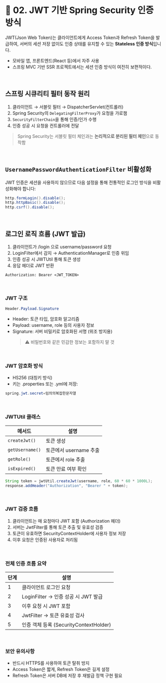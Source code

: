 # 🔐 02. JWT 기반 Spring Security 인증 방식

JWT(Json Web Token)는 클라이언트에게 Access Token과 Refresh Token을 발급하여, 서버의 세션 저장 없이도 인증 상태를 유지할 수 있는 **Stateless 인증 방식**입니다.

- 모바일 앱, 프론트엔드(React 등)에서 자주 사용
- 스프링 MVC 기반 SSR 프로젝트에서는 세션 인증 방식이 여전히 보편적이다.

<br>

## 스프링 시큐리티 필터 동작 원리

1. 클라이언트 → 서블릿 필터 → DispatcherServlet(컨트롤러)
2. Spring Security의 `DelegatingFilterProxy`가 요청을 가로챔
3. `SecurityFilterChain`을 통해 인증/인가 수행
4. 인증 성공 시 요청을 컨트롤러에 전달

> Spring Security는 서블릿 필터 체인과는 **논리적으로 분리된 필터 체인**으로 동작함

<br>

## `UsernamePasswordAuthenticationFilter` 비활성화

JWT 인증은 세션을 사용하지 않으므로 다음 설정을 통해 전통적인 로그인 방식을 비활성화해야 합니다:

```java
http.formLogin().disable();
http.httpBasic().disable();
http.csrf().disable();
```

<br>

## 로그인 로직 흐름 (JWT 발급)

1. 클라이언트가 /login 으로 username/password 요청
2. LoginFilter에서 감지 → AuthenticationManager로 인증 위임
3. 인증 성공 시 JWTUtil 통해 토큰 생성
4. 응답 헤더로 JWT 반환

```http
Authorization: Bearer <JWT_TOKEN>
```

<br>

### JWT 구조

```java
Header.Payload.Signature
```

- Header: 토큰 타입, 암호화 알고리즘
- Payload: username, role 등의 사용자 정보
- Signature: 서버 비밀키로 암호화된 서명 (위조 방지용)
  > ⚠️ 비밀번호와 같은 민감한 정보는 포함하지 말 것

<br>

### JWT 암호화 방식

- HS256 (대칭키 방식)
- 키는 .properties 또는 .yml에 저장:

```java
spring.jwt.secret=임의의복잡한문자열
```

<br>

### JWTUtil 클래스

| 메서드          | 설명                   |
| --------------- | ---------------------- |
| `createJwt()`   | 토큰 생성              |
| `getUsername()` | 토큰에서 username 추출 |
| `getRole()`     | 토큰에서 role 추출     |
| `isExpired()`   | 토큰 만료 여부 확인    |

```java
String token = jwtUtil.createJwt(username, role, 60 * 60 * 1000L);
response.addHeader("Authorization", "Bearer " + token);
```

<br>

### JWT 검증 흐름

1. 클라이언트는 매 요청마다 JWT 포함 (Authorization 헤더)
2. 서버는 JwtFilter를 통해 토큰 추출 및 유효성 검증
3. 토큰이 유효하면 SecurityContextHolder에 사용자 정보 저장
4. 이후 요청은 인증된 사용자로 처리됨

<br>

### 전체 인증 흐름 요약

| 단계 | 설명                                   |
| ---- | -------------------------------------- |
| 1    | 클라이언트 로그인 요청                 |
| 2    | LoginFilter → 인증 성공 시 JWT 발급    |
| 3    | 이후 요청 시 JWT 포함                  |
| 4    | JwtFilter → 토큰 유효성 검사           |
| 5    | 인증 객체 등록 (SecurityContextHolder) |

<br>

### 보안 유의사항

- 반드시 HTTPS를 사용하여 토큰 탈취 방지
- Access Token은 짧게, Refresh Token은 길게 설정
- Refresh Token은 서버 DB에 저장 후 재발급 정책 구현 필요
